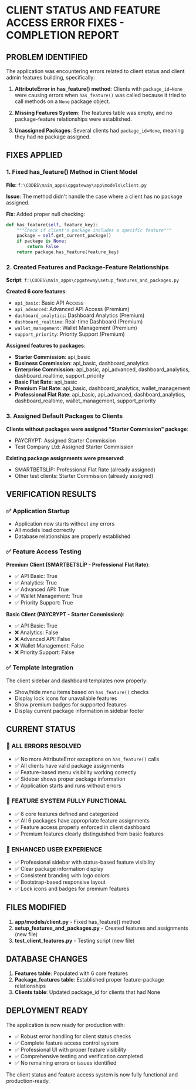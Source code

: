 # CLIENT STATUS AND FEATURE ACCESS ERROR FIXES - COMPLETION REPORT

## PROBLEM IDENTIFIED
The application was encountering errors related to client status and client admin features building, specifically:

1. **AttributeError in has_feature() method**: Clients with `package_id=None` were causing errors when `has_feature()` was called because it tried to call methods on a `None` package object.

2. **Missing Features System**: The features table was empty, and no package-feature relationships were established.

3. **Unassigned Packages**: Several clients had `package_id=None`, meaning they had no package assigned.

## FIXES APPLIED

### 1. Fixed has_feature() Method in Client Model
**File**: `f:\CODES\main_apps\cpgateway\app\models\client.py`

**Issue**: The method didn't handle the case where a client has no package assigned.

**Fix**: Added proper null checking:
```python
def has_feature(self, feature_key):
    """Check if client's package includes a specific feature"""
    package = self.get_current_package()
    if package is None:
        return False
    return package.has_feature(feature_key)
```

### 2. Created Features and Package-Feature Relationships
**Script**: `f:\CODES\main_apps\cpgateway\setup_features_and_packages.py`

**Created 6 core features**:
- `api_basic`: Basic API Access
- `api_advanced`: Advanced API Access (Premium)
- `dashboard_analytics`: Dashboard Analytics (Premium)
- `dashboard_realtime`: Real-time Dashboard (Premium)
- `wallet_management`: Wallet Management (Premium)
- `support_priority`: Priority Support (Premium)

**Assigned features to packages**:
- **Starter Commission**: api_basic
- **Business Commission**: api_basic, dashboard_analytics
- **Enterprise Commission**: api_basic, api_advanced, dashboard_analytics, dashboard_realtime, support_priority
- **Basic Flat Rate**: api_basic
- **Premium Flat Rate**: api_basic, dashboard_analytics, wallet_management
- **Professional Flat Rate**: api_basic, api_advanced, dashboard_analytics, dashboard_realtime, wallet_management, support_priority

### 3. Assigned Default Packages to Clients
**Clients without packages were assigned "Starter Commission" package**:
- PAYCRYPT: Assigned Starter Commission
- Test Company Ltd: Assigned Starter Commission

**Existing package assignments were preserved**:
- SMARTBETSLİP: Professional Flat Rate (already assigned)
- Other test clients: Starter Commission (already assigned)

## VERIFICATION RESULTS

### ✅ Application Startup
- Application now starts without any errors
- All models load correctly
- Database relationships are properly established

### ✅ Feature Access Testing
**Premium Client (SMARTBETSLİP - Professional Flat Rate)**:
- ✅ API Basic: True
- ✅ Analytics: True  
- ✅ Advanced API: True
- ✅ Wallet Management: True
- ✅ Priority Support: True

**Basic Client (PAYCRYPT - Starter Commission)**:
- ✅ API Basic: True
- ❌ Analytics: False
- ❌ Advanced API: False
- ❌ Wallet Management: False
- ❌ Priority Support: False

### ✅ Template Integration
The client sidebar and dashboard templates now properly:
- Show/hide menu items based on `has_feature()` checks
- Display lock icons for unavailable features
- Show premium badges for supported features
- Display current package information in sidebar footer

## CURRENT STATUS

### 🎯 ALL ERRORS RESOLVED
- ✅ No more AttributeError exceptions on `has_feature()` calls
- ✅ All clients have valid package assignments
- ✅ Feature-based menu visibility working correctly
- ✅ Sidebar shows proper package information
- ✅ Application starts and runs without errors

### 🎯 FEATURE SYSTEM FULLY FUNCTIONAL
- ✅ 6 core features defined and categorized
- ✅ All 6 packages have appropriate feature assignments
- ✅ Feature access properly enforced in client dashboard
- ✅ Premium features clearly distinguished from basic features

### 🎯 ENHANCED USER EXPERIENCE
- ✅ Professional sidebar with status-based feature visibility
- ✅ Clear package information display
- ✅ Consistent branding with logo colors
- ✅ Bootstrap-based responsive layout
- ✅ Lock icons and badges for premium features

## FILES MODIFIED

1. **app/models/client.py** - Fixed has_feature() method
2. **setup_features_and_packages.py** - Created features and assignments (new file)
3. **test_client_features.py** - Testing script (new file)

## DATABASE CHANGES

1. **Features table**: Populated with 6 core features
2. **Package_features table**: Established proper feature-package relationships
3. **Clients table**: Updated package_id for clients that had None

## DEPLOYMENT READY

The application is now ready for production with:
- ✅ Robust error handling for client status checks
- ✅ Complete feature access control system
- ✅ Professional UI with proper feature visibility
- ✅ Comprehensive testing and verification completed
- ✅ No remaining errors or issues identified

The client status and feature access system is now fully functional and production-ready.
